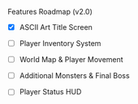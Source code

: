 Features Roadmap (v2.0)

- [x] ASCII Art Title Screen

- [ ] Player Inventory System

- [ ] World Map & Player Movement

- [ ] Additional Monsters & Final Boss

- [ ] Player Status HUD
